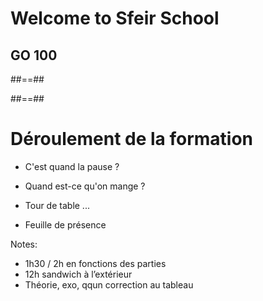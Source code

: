<!-- .slide: class="first-slide" sfeir-level="1" sfeir-techno="GO" -->

# **Welcome to Sfeir School**

## **GO 100**

##==##

<!-- .slide: class="school-presentation" -->
##==##

# Déroulement de la formation


- C'est quand la pause ?


- Quand est-ce qu'on mange ?


- Tour de table ...


- Feuille de présence



Notes:
- 1h30 / 2h en fonctions des parties
- 12h sandwich à l’extérieur
- Théorie, exo, qqun correction au tableau

